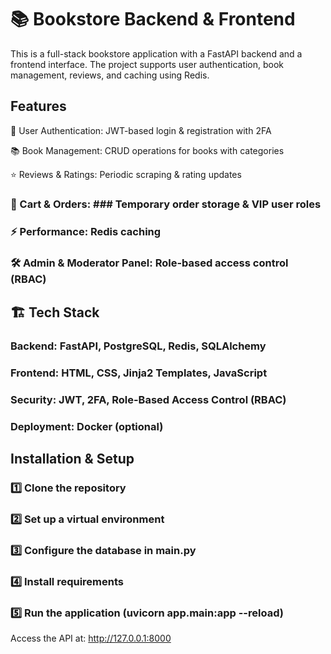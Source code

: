 # 📚 Bookstore Backend & Frontend

This is a full-stack bookstore application with a FastAPI backend and a frontend interface. The project supports user authentication, book management, reviews, and caching using Redis.

## Features

🔐 User Authentication: JWT-based login & registration with 2FA

📚 Book Management: CRUD operations for books with categories

⭐ Reviews & Ratings: Periodic scraping & rating updates

### 🛒 Cart & Orders: ### Temporary order storage & VIP user roles

### ⚡ Performance: Redis caching

### 🛠 Admin & Moderator Panel: Role-based access control (RBAC)


## 🏗️ Tech Stack

### Backend: FastAPI, PostgreSQL, Redis, SQLAlchemy

### Frontend: HTML, CSS, Jinja2 Templates, JavaScript

### Security: JWT, 2FA, Role-Based Access Control (RBAC)

### Deployment: Docker (optional)


## Installation & Setup

### 1️⃣ Clone the repository

### 2️⃣ Set up a virtual environment

### 3️⃣ Configure the database in main.py

### 4️⃣ Install requirements

### 5️⃣ Run the application (uvicorn app.main:app --reload) 

Access the API at: http://127.0.0.1:8000
